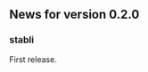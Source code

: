 <!-- generated by R package codedoc; do not modify! -->

## News for version 0.2.0

### stabli

First release.


